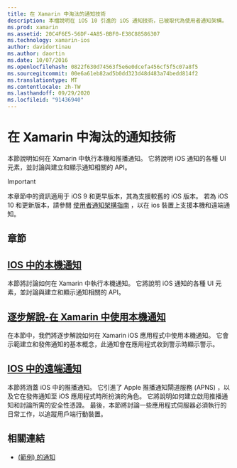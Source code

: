 ```yaml
---
title: 在 Xamarin 中淘汰的通知技術
description: 本檔說明在 iOS 10 引進的 iOS 通知技術，已被取代為使用者通知架構。
ms.prod: xamarin
ms.assetid: 20C4F6E5-56DF-4A85-BBF0-E38C88586307
ms.technology: xamarin-ios
author: davidortinau
ms.author: daortin
ms.date: 10/07/2016
ms.openlocfilehash: 0822f630d74563f5e6e0dcefa456cf5f5c07a8f5
ms.sourcegitcommit: 00e6a61eb82ad5b0dd323d48d483a74bedd814f2
ms.translationtype: MT
ms.contentlocale: zh-TW
ms.lasthandoff: 09/29/2020
ms.locfileid: "91436940"
---
```

# <a name="deprecated-notification-technologies-in-xamarinios"></a>在 Xamarin 中淘汰的通知技術

本節說明如何在 Xamarin 中執行本機和推播通知。 它將說明 iOS 通知的各種 UI 元素，並討論與建立和顯示通知相關的 API。

> [!IMPORTANT]
> 本章節中的資訊適用于 iOS 9 和更早版本，其為支援較舊的 iOS 版本。 若為 iOS 10 和更新版本，請參閱 [使用者通知架構指南](~/ios/platform/user-notifications/index.md) ，以在 ios 裝置上支援本機和遠端通知。

## <a name="sections"></a>章節

<a name="Local Notifications In iOS"></a>

## <a name="local-notifications-in-ios"></a>[IOS 中的本機通知](local-notifications-in-ios.md)

本節將討論如何在 Xamarin 中執行本機通知。 它將說明 iOS 通知的各種 UI 元素，並討論與建立和顯示通知相關的 API。

<a name="Local Notifications Walkthrough"></a>

## <a name="walkthrough---using-local-notifications-in-xamarinios"></a>[逐步解說-在 Xamarin 中使用本機通知](local-notifications-in-ios-walkthrough.md)

在本節中，我們將逐步解說如何在 Xamarin iOS 應用程式中使用本機通知。 它會示範建立和發佈通知的基本概念，此通知會在應用程式收到警示時顯示警示。

<a name="Remote Notifications In iOS"></a>

## <a name="remote-notifications-in-ios"></a>[IOS 中的遠端通知](remote-notifications-in-ios.md)

本節將涵蓋 iOS 中的推播通知。 它引進了 Apple 推播通知閘道服務 (APNS) ，以及它在發佈通知至 iOS 應用程式時所扮演的角色。 它將說明如何建立啟用推播通知和討論所需的安全性憑證。 最後，本節將討論一些應用程式伺服器必須執行的日常工作，以追蹤用戶端行動裝置。

## <a name="related-links"></a>相關連結

- [ (範例) 的通知 ](/samples/xamarin/ios-samples/notifications)